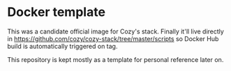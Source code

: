 # Docker template

This was a candidate official image for Cozy's stack. Finally it'll live directly in https://github.com/cozy/cozy-stack/tree/master/scripts so Docker Hub build is automatically triggered on tag.

This repository is kept mostly as a template for personal reference later on.
